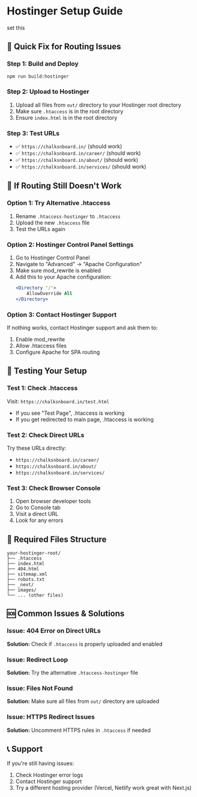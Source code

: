 # Hostinger Setup Guide
set this 
## 🚀 Quick Fix for Routing Issues

### Step 1: Build and Deploy
```bash
npm run build:hostinger
```

### Step 2: Upload to Hostinger
1. Upload all files from `out/` directory to your Hostinger root directory
2. Make sure `.htaccess` is in the root directory
3. Ensure `index.html` is in the root directory

### Step 3: Test URLs
- ✅ `https://chalksnboard.in/` (should work)
- ✅ `https://chalksnboard.in/career/` (should work)
- ✅ `https://chalksnboard.in/about/` (should work)
- ✅ `https://chalksnboard.in/services/` (should work)

## 🔧 If Routing Still Doesn't Work

### Option 1: Try Alternative .htaccess
1. Rename `.htaccess-hostinger` to `.htaccess`
2. Upload the new `.htaccess` file
3. Test the URLs again

### Option 2: Hostinger Control Panel Settings
1. Go to Hostinger Control Panel
2. Navigate to "Advanced" → "Apache Configuration"
3. Make sure mod_rewrite is enabled
4. Add this to your Apache configuration:
   ```apache
   <Directory "/">
       AllowOverride All
   </Directory>
   ```

### Option 3: Contact Hostinger Support
If nothing works, contact Hostinger support and ask them to:
1. Enable mod_rewrite
2. Allow .htaccess files
3. Configure Apache for SPA routing

## 🧪 Testing Your Setup

### Test 1: Check .htaccess
Visit: `https://chalksnboard.in/test.html`
- If you see "Test Page", .htaccess is working
- If you get redirected to main page, .htaccess is working

### Test 2: Check Direct URLs
Try these URLs directly:
- `https://chalksnboard.in/career/`
- `https://chalksnboard.in/about/`
- `https://chalksnboard.in/services/`

### Test 3: Check Browser Console
1. Open browser developer tools
2. Go to Console tab
3. Visit a direct URL
4. Look for any errors

## 📁 Required Files Structure
```
your-hostinger-root/
├── .htaccess
├── index.html
├── 404.html
├── sitemap.xml
├── robots.txt
├── _next/
├── images/
└── ... (other files)
```

## 🆘 Common Issues & Solutions

### Issue: 404 Error on Direct URLs
**Solution:** Check if `.htaccess` is properly uploaded and enabled

### Issue: Redirect Loop
**Solution:** Try the alternative `.htaccess-hostinger` file

### Issue: Files Not Found
**Solution:** Make sure all files from `out/` directory are uploaded

### Issue: HTTPS Redirect Issues
**Solution:** Uncomment HTTPS rules in `.htaccess` if needed

## 📞 Support
If you're still having issues:
1. Check Hostinger error logs
2. Contact Hostinger support
3. Try a different hosting provider (Vercel, Netlify work great with Next.js)

